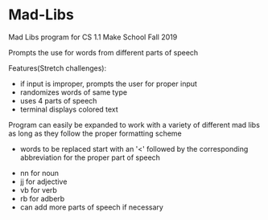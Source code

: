 # Mad-Libs

Mad Libs program for CS 1.1 Make School Fall 2019

Prompts the use for words from different parts of speech

Features(Stretch challenges):
- if input is improper, prompts the user for proper input
- randomizes words of same type
- uses 4 parts of speech
- terminal displays colored text

Program can easily be expanded to work with a variety of different mad libs as long as they follow the proper formatting scheme
- words to be replaced start with an '<' followed by the corresponding abbreviation for the proper part of speech
* nn for noun
* jj for adjective
* vb for verb
* rb for adberb
* can add more parts of speech if necessary
